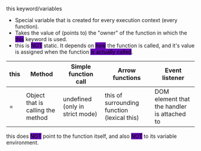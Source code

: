 this keyword/variables
- Special variable that is created for every execution context (every function). 
- Takes the value of (points to) the "owner" of the function in which the <mark style="background: #650BB3;">this</mark> keyword is used.
- this is <mark style="background: #650BB3;">NOT</mark> static. It depends on <mark style="background: #650BB3;">how</mark> the function is called, and it's value is assigned when the function <mark style="background: #650BB3;">is actually called</mark>.

| this | Method                            | Simple function call            | Arrow functions                             | Event listener                              |
| ---- | --------------------------------- | ------------------------------- | ------------------------------------------- | ------------------------------------------- |
| =    | Object that is calling the method | undefined (only in strict mode) | this of surrounding function (lexical this) | DOM element that the handler is attached to |
this does <mark style="background: #650BB3;">NOT</mark> point to the function itself, and also <mark style="background: #650BB3;">NOT</mark> to its variable environment.